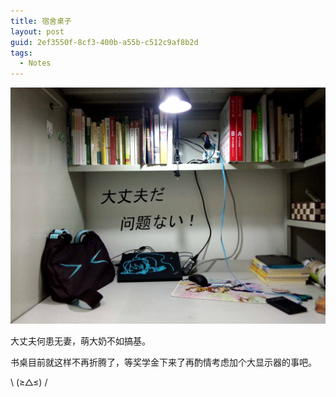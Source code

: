 ```yaml
---
title: 宿舍桌子
layout: post
guid: 2ef3550f-8cf3-400b-a55b-c512c9af8b2d
tags:
  - Notes
---
```


[![desktop](/media/files/2014/09/22/2014-09-22-my-desktop-in-dormitory.jpg)](http://500px.com/photo/83984733/my-desktop-in-dormitory-by-keai-sing)


大丈夫何患无妻，萌大奶不如搞基。

书桌目前就这样不再折腾了，等奖学金下来了再酌情考虑加个大显示器的事吧。

 \ (≥△≤) /